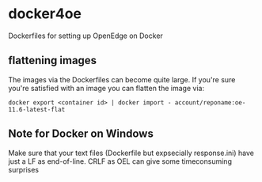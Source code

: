 # docker4oe
Dockerfiles for setting up OpenEdge on Docker

## flattening images ##
The images via the Dockerfiles can become quite large. If you're sure you're satisfied with an image you can flatten the image via:

`docker export <container id> | docker import - account/reponame:oe-11.6-latest-flat`

## Note for Docker on Windows
Make sure that your text files (Dockerfile but expsecially response.ini) have just a LF as end-of-line. CRLF as OEL can give some timeconsuming surprises  
